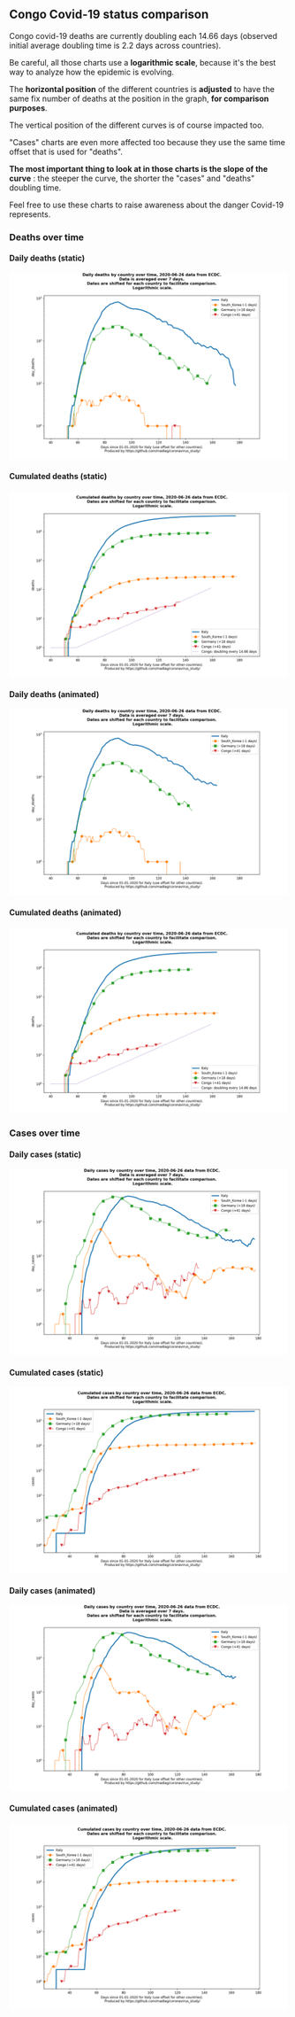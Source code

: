 ## Congo Covid-19 status comparison 

Congo covid-19 deaths are currently doubling each 14.66 days (observed initial average doubling time is 2.2 days across countries).



Be careful, all those charts use a **logarithmic scale**, because it's the best way to analyze how the epidemic is evolving.
 
The **horizontal position** of the different countries is **adjusted** to have the same fix number of deaths at the position in the graph, **for comparison purposes**.

The vertical position of the different curves is of course impacted too.

"Cases" charts are even more affected too because they use the same time offset that is used for "deaths".

**The most important thing to look at in those charts is the slope of the curve** : the steeper the curve, the shorter the "cases" and "deaths" doubling time.

Feel free to use these charts to raise awareness about the danger Covid-19 represents. 


 
### Deaths over time
 
#### Daily deaths (static)
![Congo covid-19 daily deaths static chart](https://raw.githubusercontent.com/madlag/coronavirus_study/master/notebooks/graphs/2020-06-26/countries/Congo/2020-06-26_Congo_day_deaths.png "Congo covid-19 day_deaths static chart")   
 
#### Cumulated deaths (static)
![Congo covid-19 cumulated deaths static chart](https://raw.githubusercontent.com/madlag/coronavirus_study/master/notebooks/graphs/2020-06-26/countries/Congo/2020-06-26_Congo_deaths.png "Congo covid-19 deaths static chart")   
 
#### Daily deaths (animated)
![Congo covid-19 daily deaths animated chart](https://raw.githubusercontent.com/madlag/coronavirus_study/master/notebooks/graphs/2020-06-26/countries/Congo/2020-06-26_Congo_day_deaths.gif "Congo covid-19 day_deaths animated chart")   
 
#### Cumulated deaths (animated)
![Congo covid-19 cumulated deaths animated chart](https://raw.githubusercontent.com/madlag/coronavirus_study/master/notebooks/graphs/2020-06-26/countries/Congo/2020-06-26_Congo_deaths.gif "Congo covid-19 deaths animated chart")   

 
### Cases over time
 
#### Daily cases (static)
![Congo covid-19 daily cases static chart](https://raw.githubusercontent.com/madlag/coronavirus_study/master/notebooks/graphs/2020-06-26/countries/Congo/2020-06-26_Congo_day_cases.png "Congo covid-19 day_cases static chart")   
 
#### Cumulated cases (static)
![Congo covid-19 cumulated cases static chart](https://raw.githubusercontent.com/madlag/coronavirus_study/master/notebooks/graphs/2020-06-26/countries/Congo/2020-06-26_Congo_cases.png "Congo covid-19 cases static chart")   
 
#### Daily cases (animated)
![Congo covid-19 daily cases animated chart](https://raw.githubusercontent.com/madlag/coronavirus_study/master/notebooks/graphs/2020-06-26/countries/Congo/2020-06-26_Congo_day_cases.gif "Congo covid-19 day_cases animated chart")   
 
#### Cumulated cases (animated)
![Congo covid-19 cumulated cases animated chart](https://raw.githubusercontent.com/madlag/coronavirus_study/master/notebooks/graphs/2020-06-26/countries/Congo/2020-06-26_Congo_cases.gif "Congo covid-19 cases animated chart")   

